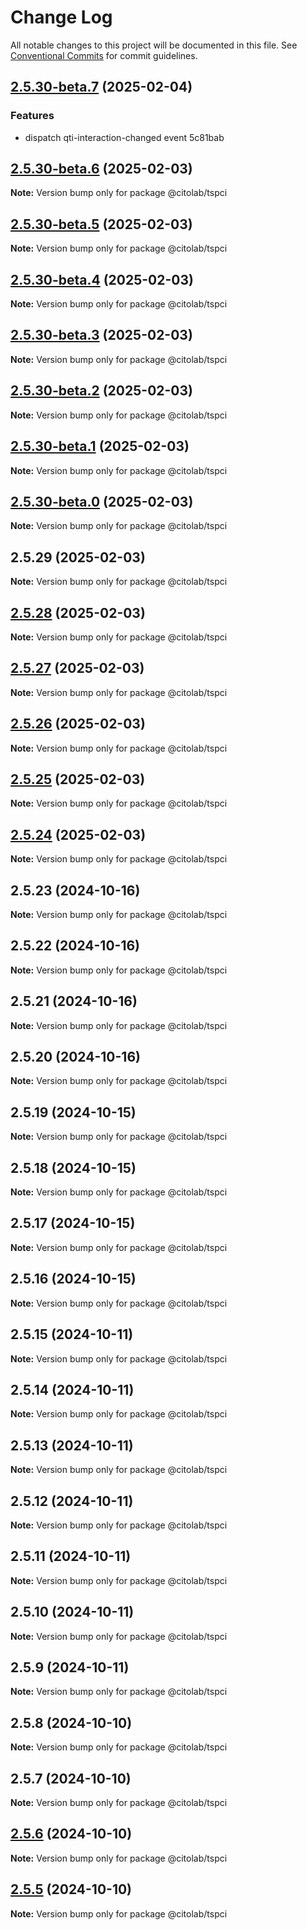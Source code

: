 # Change Log

All notable changes to this project will be documented in this file.
See [Conventional Commits](https://conventionalcommits.org) for commit guidelines.

## [2.5.30-beta.7](/compare/v2.5.30-beta.6...v2.5.30-beta.7) (2025-02-04)


### Features

* dispatch qti-interaction-changed event 5c81bab





## [2.5.30-beta.6](/compare/v2.5.30-beta.5...v2.5.30-beta.6) (2025-02-03)

**Note:** Version bump only for package @citolab/tspci





## [2.5.30-beta.5](/compare/v2.5.30-beta.4...v2.5.30-beta.5) (2025-02-03)

**Note:** Version bump only for package @citolab/tspci





## [2.5.30-beta.4](/compare/v2.5.30-beta.3...v2.5.30-beta.4) (2025-02-03)

**Note:** Version bump only for package @citolab/tspci





## [2.5.30-beta.3](/compare/v2.5.30-beta.2...v2.5.30-beta.3) (2025-02-03)

**Note:** Version bump only for package @citolab/tspci





## [2.5.30-beta.2](/compare/v2.5.30-beta.1...v2.5.30-beta.2) (2025-02-03)

**Note:** Version bump only for package @citolab/tspci





## [2.5.30-beta.1](/compare/v2.5.30-beta.0...v2.5.30-beta.1) (2025-02-03)

**Note:** Version bump only for package @citolab/tspci





## [2.5.30-beta.0](/compare/v2.5.29...v2.5.30-beta.0) (2025-02-03)

**Note:** Version bump only for package @citolab/tspci





## 2.5.29 (2025-02-03)

**Note:** Version bump only for package @citolab/tspci





## [2.5.28](/compare/v2.5.27...v2.5.28) (2025-02-03)

**Note:** Version bump only for package @citolab/tspci





## [2.5.27](/compare/v2.5.26...v2.5.27) (2025-02-03)

**Note:** Version bump only for package @citolab/tspci





## [2.5.26](/compare/v2.5.25...v2.5.26) (2025-02-03)

**Note:** Version bump only for package @citolab/tspci





## [2.5.25](/compare/v2.5.24...v2.5.25) (2025-02-03)

**Note:** Version bump only for package @citolab/tspci





## [2.5.24](/compare/v2.5.23...v2.5.24) (2025-02-03)

**Note:** Version bump only for package @citolab/tspci





## 2.5.23 (2024-10-16)

**Note:** Version bump only for package @citolab/tspci





## 2.5.22 (2024-10-16)

**Note:** Version bump only for package @citolab/tspci





## 2.5.21 (2024-10-16)

**Note:** Version bump only for package @citolab/tspci





## 2.5.20 (2024-10-16)

**Note:** Version bump only for package @citolab/tspci





## 2.5.19 (2024-10-15)

**Note:** Version bump only for package @citolab/tspci





## 2.5.18 (2024-10-15)

**Note:** Version bump only for package @citolab/tspci





## 2.5.17 (2024-10-15)

**Note:** Version bump only for package @citolab/tspci





## 2.5.16 (2024-10-15)

**Note:** Version bump only for package @citolab/tspci





## 2.5.15 (2024-10-11)

**Note:** Version bump only for package @citolab/tspci





## 2.5.14 (2024-10-11)

**Note:** Version bump only for package @citolab/tspci





## 2.5.13 (2024-10-11)

**Note:** Version bump only for package @citolab/tspci





## 2.5.12 (2024-10-11)

**Note:** Version bump only for package @citolab/tspci





## 2.5.11 (2024-10-11)

**Note:** Version bump only for package @citolab/tspci





## 2.5.10 (2024-10-11)

**Note:** Version bump only for package @citolab/tspci





## 2.5.9 (2024-10-11)

**Note:** Version bump only for package @citolab/tspci





## 2.5.8 (2024-10-10)

**Note:** Version bump only for package @citolab/tspci





## 2.5.7 (2024-10-10)

**Note:** Version bump only for package @citolab/tspci





## [2.5.6](/compare/v2.5.5...v2.5.6) (2024-10-10)

**Note:** Version bump only for package @citolab/tspci





## [2.5.5](/compare/v2.5.4...v2.5.5) (2024-10-10)

**Note:** Version bump only for package @citolab/tspci
